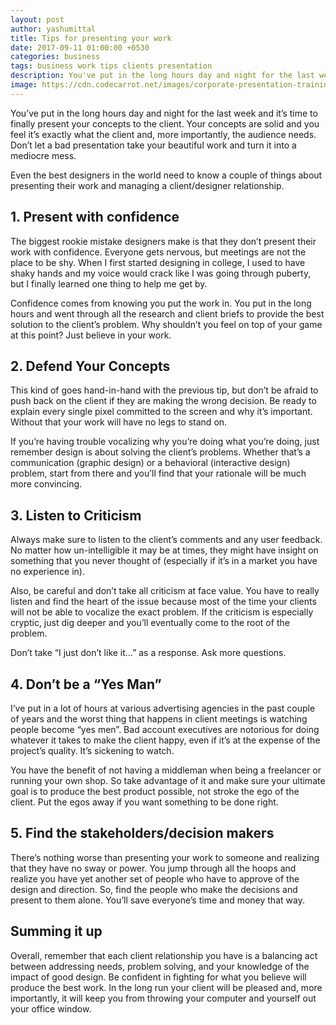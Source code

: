```yaml
---
layout: post
author: yashumittal
title: Tips for presenting your work
date: 2017-09-11 01:00:00 +0530
categories: business
tags: business work tips clients presentation
description: You've put in the long hours day and night for the last week and it's time to finally present your concepts to the client.
image: https://cdn.codecarrot.net/images/corporate-presentation-training-ethos3.jpg
---
```


You’ve put in the long hours day and night for the last week and it’s time to finally present your concepts to the client. Your concepts are solid and you feel it’s exactly what the client and, more importantly, the audience needs. Don’t let a bad presentation take your beautiful work and turn it into a mediocre mess.

Even the best designers in the world need to know a couple of things about presenting their work and managing a client/designer relationship.

## 1. Present with confidence

The biggest rookie mistake designers make is that they don’t present their work with confidence. Everyone gets nervous, but meetings are not the place to be shy. When I first started designing in college, I used to have shaky hands and my voice would crack like I was going through puberty, but I finally learned one thing to help me get by.

Confidence comes from knowing you put the work in. You put in the long hours and went through all the research and client briefs to provide the best solution to the client’s problem. Why shouldn’t you feel on top of your game at this point? Just believe in your work.

## 2. Defend Your Concepts

This kind of goes hand-in-hand with the previous tip, but don’t be afraid to push back on the client if they are making the wrong decision. Be ready to explain every single pixel committed to the screen and why it’s important. Without that your work will have no legs to stand on.

If you’re having trouble vocalizing why you’re doing what you’re doing, just remember design is about solving the client’s problems. Whether that’s a communication (graphic design) or a behavioral (interactive design) problem, start from there and you’ll find that your rationale will be much more convincing.

## 3. Listen to Criticism

Always make sure to listen to the client’s comments and any user feedback. No matter how un-intelligible it may be at times, they might have insight on something that you never thought of (especially if it’s in a market you have no experience in).

Also, be careful and don’t take all criticism at face value. You have to really listen and find the heart of the issue because most of the time your clients will not be able to vocalize the exact problem. If the criticism is especially cryptic, just dig deeper and you’ll eventually come to the root of the problem.

Don’t take “I just don’t like it…” as a response. Ask more questions.

## 4. Don’t be a “Yes Man”

I’ve put in a lot of hours at various advertising agencies in the past couple of years and the worst thing that happens in client meetings is watching people become “yes men”. Bad account executives are notorious for doing whatever it takes to make the client happy, even if it’s at the expense of the project’s quality. It’s sickening to watch.

You have the benefit of not having a middleman when being a freelancer or running your own shop. So take advantage of it and make sure your ultimate goal is to produce the best product possible, not stroke the ego of the client. Put the egos away if you want something to be done right.

## 5. Find the stakeholders/decision makers

There’s nothing worse than presenting your work to someone and realizing that they have no sway or power. You jump through all the hoops and realize you have yet another set of people who have to approve of the design and direction. So, find the people who make the decisions and present to them alone. You’ll save everyone’s time and money that way.

## Summing it up

Overall, remember that each client relationship you have is a balancing act between addressing needs, problem solving, and your knowledge of the impact of good design. Be confident in fighting for what you believe will produce the best work. In the long run your client will be pleased and, more importantly, it will keep you from throwing your computer and yourself out your office window.

